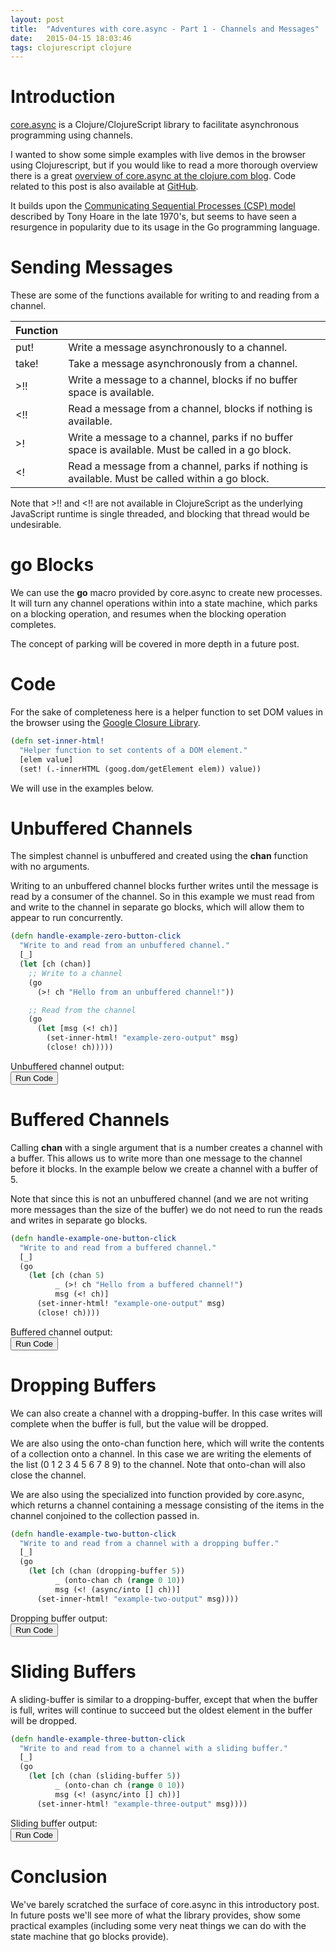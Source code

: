 ```yaml
---
layout: post
title:  "Adventures with core.async - Part 1 - Channels and Messages"
date:   2015-04-15 18:03:46
tags: clojurescript clojure
---
```




# Introduction

[core.async][core-async] is a Clojure/ClojureScript library to facilitate asynchronous programming using channels.

I wanted to show some simple examples with live demos in the browser using Clojurescript, but if you would like to read a more thorough overview there is a great [overview of core.async at the clojure.com blog][core-blog-post]. Code related to this post is also available at [GitHub][source-code].

It builds upon the [Communicating Sequential Processes (CSP) model][csp-wiki] described by Tony Hoare in the late 1970's, but seems to have seen a resurgence in popularity due to its usage in the Go programming language.


[core-async]: https://github.com/clojure/core.async
[core-blog-post]: http://clojure.com/blog/2013/06/28/clojure-core-async-channels.html
[csp-wiki]: http://en.wikipedia.org/wiki/Communicating_sequential_processes
[source-code]: https://github.com/wtfleming/clojurescript-examples/tree/master/core-async-examples


# Sending Messages

These are some of the functions available for writing to and reading from a channel.

| Function |  |
|----------|--------|
|put!      | Write a message asynchronously to a channel.      |
|take! | Take a message asynchronously from a channel. |
| >!! | Write a message to a channel, blocks if no buffer space is available.|
| <!! | Read a message from a channel, blocks if nothing is available.|
| >! | Write a message to a channel, parks if no buffer space is available. Must be called in a go block. |
| <! | Read a message from a channel, parks if nothing is available. Must be called within a go block. |

Note that >!! and <!! are not available in ClojureScript as the underlying JavaScript runtime is single threaded, and blocking that thread would be undesirable.

# go Blocks

We can use the **go** macro provided by core.async to create new processes. It will turn any channel operations within into a state machine, which parks on a blocking operation, and resumes when the blocking operation completes.

The concept of parking will be covered in more depth in a future post.

# Code

For the sake of completeness here is a helper function to set DOM values in the browser using the [Google Closure Library][closure].

[closure]: https://developers.google.com/closure/library/

```clojure
(defn set-inner-html!
  "Helper function to set contents of a DOM element."
  [elem value]
  (set! (.-innerHTML (goog.dom/getElement elem)) value))
```

We will use in the examples below.


# Unbuffered Channels

The simplest channel is unbuffered and created using the **chan** function with no arguments.

Writing to an unbuffered channel blocks further writes until the message is read by a consumer of the channel. So in this example we must read from and write to the channel in separate go blocks, which will allow them to appear to run concurrently.



```clojure
(defn handle-example-zero-button-click
  "Write to and read from an unbuffered channel."
  [_]
  (let [ch (chan)]
    ;; Write to a channel
    (go
      (>! ch "Hello from an unbuffered channel!"))

    ;; Read from the channel
    (go
      (let [msg (<! ch)]
        (set-inner-html! "example-zero-output" msg)
        (close! ch)))))
```


<section>
<span>Unbuffered channel output: </span>
<span id="example-zero-output"></span>
</section>
<button id="example-zero-button">Run Code</button>

# Buffered Channels

Calling **chan** with a single argument that is a number creates a channel with a buffer. This allows us to write more than one message to the channel before it blocks. In the example below we create a channel with a buffer of 5.

Note that since this is not an unbuffered channel (and we are not writing more messages than the size of the buffer) we do not need to run the reads and writes in separate go blocks.

```clojure
(defn handle-example-one-button-click
  "Write to and read from a buffered channel."
  [_]
  (go
    (let [ch (chan 5)
          _ (>! ch "Hello from a buffered channel!")
          msg (<! ch)]
      (set-inner-html! "example-one-output" msg)
      (close! ch))))
```

<section>
<span>Buffered channel output: </span>
<span id="example-one-output"></span>
</section>
<button id="example-one-button">Run Code</button>

# Dropping Buffers

We can also create a channel with a dropping-buffer. In this case writes will complete when the buffer is full, but the value will be dropped.

We are also using the onto-chan function here, which will write the contents of a collection onto a channel. In this case we are writing the elements of the list (0 1 2 3 4 5 6 7 8 9) to the channel. Note that onto-chan will also close the channel.

We are also using the specialized into function provided by core.async, which returns a channel containing a message consisting of the items in the channel conjoined to the collection passed in.

```clojure
(defn handle-example-two-button-click
  "Write to and read from a channel with a dropping buffer."
  [_]
  (go
    (let [ch (chan (dropping-buffer 5))
          _ (onto-chan ch (range 0 10))
          msg (<! (async/into [] ch))]
      (set-inner-html! "example-two-output" msg))))
```

<section>
<span>Dropping buffer output: </span>
<span id="example-two-output"></span>
</section>
<button id="example-two-button">Run Code</button>

# Sliding Buffers

A sliding-buffer is similar to a dropping-buffer, except that when the buffer is full, writes will continue to succeed but the oldest element in the buffer will be dropped.

```clojure
(defn handle-example-three-button-click
  "Write to and read from to a channel with a sliding buffer."
  [_]
  (go
    (let [ch (chan (sliding-buffer 5))
          _ (onto-chan ch (range 0 10))
          msg (<! (async/into [] ch))]
      (set-inner-html! "example-three-output" msg))))
```

<section>
<span>Sliding buffer output: </span>
<span id="example-three-output"></span>
</section>
<button id="example-three-button">Run Code</button>



# Conclusion

We've barely scratched the surface of core.async in this introductory post. In future posts we'll see more of what the library provides, show some practical examples (including some very neat things we can do with the state machine that go blocks provide).


<script src="/js/core-async-examples.js"> </script>

